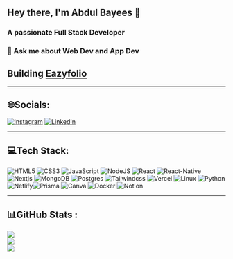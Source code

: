 ## Hey there, I'm Abdul Bayees 👋
### A passionate Full Stack Developer

### 💬 Ask me about Web Dev and App Dev
## Building [Eazyfolio](https://eazyfolio.com)

---
## 🌐Socials:
[![Instagram](https://img.shields.io/badge/Instagram-%23E4405F.svg?logo=Instagram&logoColor=white)](https://instagram.com/abdul__bayees) [![LinkedIn](https://img.shields.io/badge/LinkedIn-%230077B5.svg?logo=linkedin&logoColor=white)](https://linkedin.com/in/abdul__bayees)

---
## 💻Tech Stack:
 ![HTML5](https://img.shields.io/badge/html5-%23E34F26.svg?style=for-the-badge&logo=html5&logoColor=white) ![CSS3](https://img.shields.io/badge/css3-%231572B6.svg?style=for-the-badge&logo=css3&logoColor=white) ![JavaScript](https://img.shields.io/badge/javascript-%23323330.svg?style=for-the-badge&logo=javascript&logoColor=%23F7DF1E) ![NodeJS](https://img.shields.io/badge/node.js-6DA55F?style=for-the-badge&logo=node.js&logoColor=white) ![React](https://img.shields.io/badge/react-%2361DAFB.svg?style=for-the-badge&logo=react&logoColor=white) ![React-Native](https://img.shields.io/badge/react%20native-%2320232a?style=for-the-badge&logo=inkscape&logoColor=080A13) ![Nextjs](https://img.shields.io/badge/Next.js-000000.svg?style=for-the-badge&logo=next.js&logoColor=white) ![MongoDB](https://img.shields.io/badge/mongodb-%2347A248.svg?style=for-the-badge&logo=google-cloud&logoColor=white) ![Postgres](https://img.shields.io/badge/PostgreSQL-%233C54A1.svg?style=for-the-badge&logo=postgresql&logoColor=white) ![Tailwindcss](https://img.shields.io/badge/Tailwind%20CSS-06B6D4?style=for-the-badge&logo=tailwind-css&logoColor=white)  ![Vercel](https://img.shields.io/badge/vercel-%23000000.svg?style=for-the-badge&logo=vercel&logoColor=white)  ![Linux](https://img.shields.io/badge/Linux-FCC624.svg?style=for-the-badge&logo=markdown&logoColor=white) ![Python](https://img.shields.io/badge/python-3670A0?style=for-the-badge&logo=python&logoColor=ffdd54)  ![Netlify](https://img.shields.io/badge/netlify-%23000000.svg?style=for-the-badge&logo=netlify&logoColor=#00C7B7)![Prisma](https://img.shields.io/badge/Prisma-2D3748?style=for-the-badge&logo=Prisma&logoColor=white)  ![Canva](https://img.shields.io/badge/Canva-%2300C4CC.svg?style=for-the-badge&logo=Canva&logoColor=white)  ![Docker](https://img.shields.io/badge/docker-%230db7ed.svg?style=for-the-badge&logo=docker&logoColor=white) ![Notion](https://img.shields.io/badge/Notion-%23000000.svg?style=for-the-badge&logo=notion&logoColor=white)

---
## 📊GitHub Stats :
![](https://github-readme-stats.vercel.app/api?username=ab7022&theme=dark&hide_border=true&include_all_commits=true&count_private=true)<br/>
![](https://github-readme-streak-stats.herokuapp.com/?user=ab7022&theme=dark&hide_border=true)<br/>
![](https://github-readme-stats.vercel.app/api/top-langs/?username=ab7022&theme=dark&hide_border=true&include_all_commits=true&count_private=true&layout=compact)
